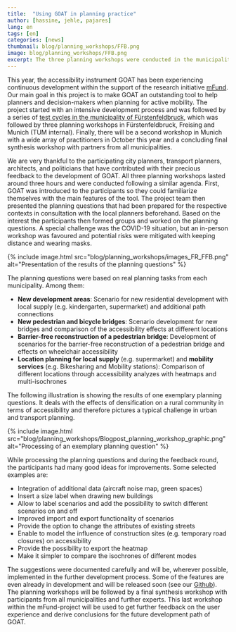 ```yaml
---
title:  "Using GOAT in planning practice"
author: [hassine, jehle, pajares]
lang: en
tags: [en]
categories: [news]
thumbnail: blog/planning_workshops/FFB.png
image: blog/planning_workshops/FFB.png
excerpt: The three planning workshops were conducted in the municipalities of Fürstenfeldbruck and Freising and at the Chair of Urban Structure and Transport Planning (TUM). Experts from different backgrounds such as city planners, transport planners, architects, and politicians participated in these workshops and contributed to the further development of GOAT.
---
```

This year, the accessibility instrument GOAT has been experiencing continuous development within the support of the research initiative [mFund](https://www.bmvi.de/DE/Themen/Digitales/mFund/Ueberblick/ueberblick.html). Our main goal in this project is to make GOAT an outstanding tool to help planners and decision-makers when planning for active mobility. The project started with an intensive development process and was followed by a series of [test cycles in the municipality of Fürstenfeldbruck](https://www.open-accessibility.org/testcycles/), which was followed by three planning workshops in Fürstenfeldbruck, Freising and Munich (TUM internal). Finally, there will be a second workshop in Munich with a wide array of practitioners in October this year and a concluding final synthesis workshop with partners from all municipalities. 

We are very thankful to the participating city planners, transport planners, architects, and politicians that have contributed with their precious feedback to the development of GOAT. All three planning workshops lasted around three hours and were conducted following a similar agenda. First, GOAT was introduced to the participants so they could familiarize themselves with the main features of the tool. The project team then presented the planning questions that had been prepared for the respective contexts in consultation with the local planners beforehand. Based on the interest the participants then formed groups and worked on the planning questions. A special challenge was the COVID-19 situation, but an in-person workshop was favoured and potential risks were mitigated with keeping distance and wearing masks. 

{% include image.html src="blog/planning_workshops/images_FR_FFB.png" alt="Presentation of the results of the planning questions" %} 

The planning questions were based on real planning tasks from each municipality. Among them:
- <b>New development areas</b>: Scenario for new residential development with local supply (e.g. kindergarten, supermarket) and additional path connections
- <b>New pedestrian and bicycle bridges</b>: Scenario development for new bridges and comparison of the accessibility effects at different locations
- <b>Barrier-free reconstruction of a pedestrian bridge</b>: Development of scenarios for the barrier-free reconstruction of a pedestrian bridge and effects on wheelchair accessibility 
- <b>Location planning for local supply</b> (e.g. supermarket) and <b>mobility services</b> (e.g. Bikesharing and Mobility stations): Comparison of different locations through accessibility analyzes with heatmaps and multi-isochrones 

The following illustration is showing the results of one exemplary planning questions. It deals with the effects of densification on a rural community in terms of accessibility and therefore pictures a typical challenge in urban and transport planning. 

{% include image.html src="blog/planning_workshops/Blogpost_planning_workshop_graphic.png" alt="Processing of an exemplary planning question" %}

While processing the planning questions and during the feedback round, the participants had many good ideas for improvements. 
Some selected examples are:
- Integration of additional data (aircraft noise map, green spaces)
- Insert a size label when drawing new buildings
- Allow to label scenarios and add the possibility to switch different scenarios on and off 
- Improved import and export functionality of scenarios
- Provide the option to change the attributes of existing streets
- Enable to model the influence of construction sites (e.g. temporary road closures) on accessibility
- Provide the possibility to export the heatmap
- Make it simpler to compare the isochrones of different modes

The suggestions were documented carefully and will be, wherever possible, implemented in the further development process. Some of the features are even already in development and will be released soon (see our [Github](https://github.com/goat-community/goat)). The planning workshops will be followed by a final synthesis workshop with participants from all municipalities and further experts. This last workshop within the mFund-project will be used to get further feedback on the user experience and derive conclusions for the future development path of GOAT.